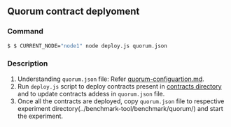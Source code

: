 ## Quorum contract deplyoment
### Command
```bash
$ $ CURRENT_NODE="node1" node deploy.js quorum.json
```
### Description
1. Understanding `quorum.json` file: Refer [quorum-configuartion.md](../../docs/quorum-configuration.md).
2. Run `deploy.js` script to deploy contracts present in [contracts directory](./contracts) and to update contracts addess in `quorum.json` file.
3. Once all the contracts are deployed, copy `quorum.json` file to respective experiment directory(../benchmark-tool/benchmark/quorum/) and start the experiment.
